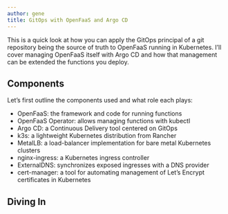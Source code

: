 ```yaml
---
author: gene
title: GitOps with OpenFaaS and Argo CD
---
```


This is a quick look at how you can apply the GitOps principal of a git repository being the source of truth to OpenFaaS running in Kubernetes. I’ll cover managing OpenFaaS itself with Argo CD and how that management can be extended the functions you deploy.

## Components

Let’s first outline the components used and what role each plays:

* OpenFaaS: the framework and code for running functions 
* OpenFaaS Operator: allows managing functions with kubectl
* Argo CD: a Continuous Delivery tool centered on GitOps
* k3s: a lightweight Kubernetes distribution from Rancher
* MetalLB: a load-balancer implementation for bare metal Kubernetes clusters
* nginx-ingress: a Kubernetes ingress controller
* ExternalDNS: synchronizes exposed ingresses with a DNS provider
* cert-manager: a tool for automating management of Let’s Encrypt certificates in Kubernetes

## Diving In